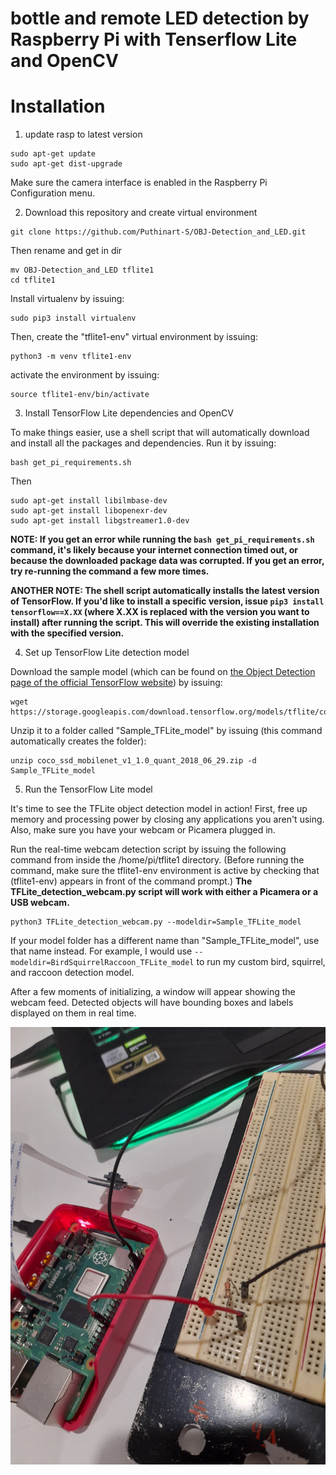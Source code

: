 # bottle and remote LED detection by Raspberry Pi with Tenserflow Lite and OpenCV

# Installation
1. update rasp to latest version

```
sudo apt-get update
sudo apt-get dist-upgrade
```
Make sure the camera interface is enabled in the Raspberry Pi Configuration menu.

2.  Download this repository and create virtual environment

```
git clone https://github.com/Puthinart-S/OBJ-Detection_and_LED.git
```

Then rename and get in dir
```
mv OBJ-Detection_and_LED tflite1
cd tflite1
```

Install virtualenv by issuing:
```
sudo pip3 install virtualenv
```

Then, create the "tflite1-env" virtual environment by issuing:
```
python3 -m venv tflite1-env
```

activate the environment by issuing:
```
source tflite1-env/bin/activate
```

3. Install TensorFlow Lite dependencies and OpenCV

To make things easier, use a shell script that will automatically download and install all the packages and dependencies. Run it by issuing:
```
bash get_pi_requirements.sh
```

Then
```
sudo apt-get install libilmbase-dev
sudo apt-get install libopenexr-dev
sudo apt-get install libgstreamer1.0-dev
```

**NOTE: If you get an error while running the `bash get_pi_requirements.sh` command, it's likely because your internet connection timed out, or because the downloaded package data was corrupted. If you get an error, try re-running the command a few more times.**

**ANOTHER NOTE: The shell script automatically installs the latest version of TensorFlow. If you'd like to install a specific version, issue `pip3 install tensorflow==X.XX` (where X.XX is replaced with the version you want to install) after running the script. This will override the existing installation with the specified version.**

4. Set up TensorFlow Lite detection model

Download the sample model (which can be found on [the Object Detection page of the official TensorFlow website](https://www.tensorflow.org/lite/models/object_detection/overview)) by issuing:
```
wget https://storage.googleapis.com/download.tensorflow.org/models/tflite/coco_ssd_mobilenet_v1_1.0_quant_2018_06_29.zip
```

Unzip it to a folder called "Sample_TFLite_model" by issuing (this command automatically creates the folder):
```
unzip coco_ssd_mobilenet_v1_1.0_quant_2018_06_29.zip -d Sample_TFLite_model
```

5. Run the TensorFlow Lite model

It's time to see the TFLite object detection model in action! First, free up memory and processing power by closing any applications you aren't using. Also, make sure you have your webcam or Picamera plugged in.

Run the real-time webcam detection script by issuing the following command from inside the /home/pi/tflite1 directory. (Before running the command, make sure the tflite1-env environment is active by checking that (tflite1-env) appears in front of the command prompt.) **The TFLite_detection_webcam.py script will work with either a Picamera or a USB webcam.**
```
python3 TFLite_detection_webcam.py --modeldir=Sample_TFLite_model
```

If your model folder has a different name than "Sample_TFLite_model", use that name instead. For example, I would use `--modeldir=BirdSquirrelRaccoon_TFLite_model` to run my custom bird, squirrel, and raccoon detection model.

After a few moments of initializing, a window will appear showing the webcam feed. Detected objects will have bounding boxes and labels displayed on them in real time.

<p align="center">
   <img height="700" src="doc/ins.jpg">
</p>
